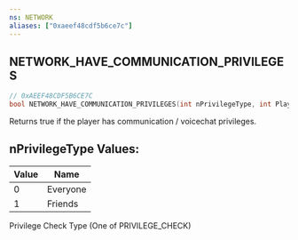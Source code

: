 ```yaml
---
ns: NETWORK
aliases: ["0xaeef48cdf5b6ce7c"]
---
```

## NETWORK_HAVE_COMMUNICATION_PRIVILEGES

```c
// 0xAEEF48CDF5B6CE7C
bool NETWORK_HAVE_COMMUNICATION_PRIVILEGES(int nPrivilegeType, int PlayerIndex);
```

Returns true if the player has communication / voicechat privileges.

## nPrivilegeType Values:
| Value | Name |
| --- | --- |
| 0 | Everyone |
| 1 | Friends |


Privilege Check Type (One of PRIVILEGE_CHECK)

